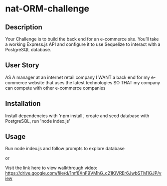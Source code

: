# nat-ORM-challenge

## Description

Your Challenge is to build the back end for an e-commerce site. You’ll take a working Express.js API and configure it to use Sequelize to interact with a PostgreSQL database.

## User Story

AS A manager at an internet retail company
I WANT a back end for my e-commerce website that uses the latest technologies
SO THAT my company can compete with other e-commerce companies

## Installation

Install dependencies with 'npm install', create and seed database with PostgreSQL, run 'node index.js'

## Usage 

Run node index.js and follow prompts to explore database

or 

Visit the link here to view walkthrough video: https://drive.google.com/file/d/1mf8XnF9VMhG_c21KiVREr6JwbSTM1GJP/view

